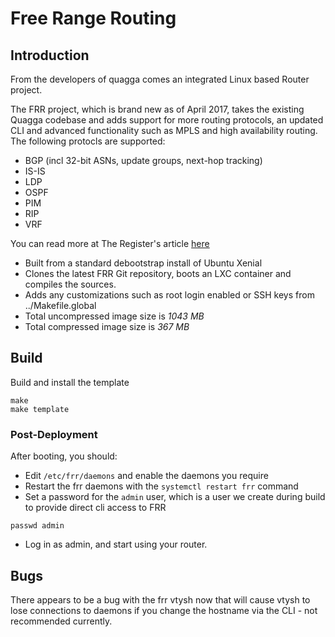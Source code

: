 # Free Range Routing

## Introduction

From the developers of quagga comes an integrated Linux based Router project.

The FRR project, which is brand new as of April 2017, takes the existing Quagga codebase and adds support for more routing protocols, an updated CLI and advanced functionality such as MPLS and high availability routing. The following protocls are supported:

- BGP (incl 32-bit ASNs, update groups, next-hop tracking)
- IS-IS
- LDP
- OSPF
- PIM
- RIP
- VRF

You can read more at The Register's article <a href="https://www.theregister.co.uk/2017/04/04/quagga_open_source_routing_resuscitated_as_free_range_routing/">here</a>

- Built from a standard debootstrap install of Ubuntu Xenial
- Clones the latest FRR Git repository, boots an LXC container and compiles the sources.
- Adds any customizations such as root login enabled or SSH keys from ../Makefile.global
- Total uncompressed image size is *1043 MB*
- Total compressed image size is *367 MB*

## Build

Build and install the template
```
make
make template
```

### Post-Deployment

After booting, you should:

- Edit ```/etc/frr/daemons``` and enable the daemons you require
- Restart the frr daemons with the ```systemctl restart frr``` command
- Set a password for the ```admin``` user, which is a user we create during build to provide direct cli access to FRR
```
passwd admin
```
- Log in as admin, and start using your router.

## Bugs

There appears to be a bug with the frr vtysh now that will cause vtysh to lose connections to daemons if you change the hostname via the CLI - not recommended currently.
